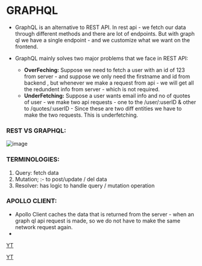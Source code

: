 # GRAPHQL

* GraphQL is an alternative to REST API. In rest api - we fetch our data through different methods and there are lot of endpoints. But with graph ql we have a single endpoint - and we customize what we want on the frontend.

* GraphQL mainly solves two major problems that we face in REST API:
    * **OverFeching:** Suppose we need to fetch a user with an id of 123 from server - and suppose we only need the firstname and id from backend , but whenever we make a request from api - we will get all the redundent info from server - which is not required.
    * **UnderFetching:** Suppose a user wants email info and no of quotes of user - we make two api requests - one to the /user/:userID & other to /quotes/:userID - Since these are two diff entities we have to make the two requests. This is underfetching.


### REST VS GRAPHQL:

![image](https://github.com/Sushmita-Ghosh/graph_ql_practice/assets/82622059/cfc3798c-222a-4719-9ea9-0851b6d81e37)

### TERMINOLOGIES:
1. Query: fetch data
2. Mutation; :- to post/update / del data
3. Resolver: has logic to handle query / mutation operation

### APOLLO CLIENT:

* Apollo Client caches the data that is returned from the server - when an graph ql api request is made, so we do not have to make the same network request again.
* 


[YT](https://www.youtube.com/watch?v=NNNcoWZ6Ih0&list=PLB97yPrFwo5i9zDrWfvkohPec3Q6EEC9J)

[YT](https://www.youtube.com/watch?v=WtkKwO1viI8&t=349s)
